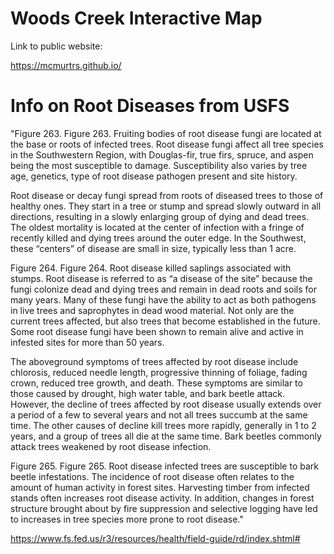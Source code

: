# Woods Creek Interactive Map

Link to public website:

https://mcmurtrs.github.io/


# Info on Root Diseases from USFS

"Figure 263. Figure 263. Fruiting bodies of root disease fungi are located at the base or roots of infected trees.
Root disease fungi affect all tree species in the Southwestern Region, with Douglas-fir, true firs, spruce, and aspen being the most susceptible to damage. Susceptibility also varies by tree age, genetics, type of root disease pathogen present and site history.

Root disease or decay fungi spread from roots of diseased trees to those of healthy ones. They start in a tree or stump and spread slowly outward in all directions, resulting in a slowly enlarging group of dying and dead trees. The oldest mortality is located at the center of infection with a fringe of recently killed and dying trees around the outer edge. In the Southwest, these “centers” of disease are small in size, typically less than 1 acre.

Figure 264. Figure 264. Root disease killed saplings associated with stumps.
Root disease is referred to as “a disease of the site” because the fungi colonize dead and dying trees and remain in dead roots and soils for many years. Many of these fungi have the ability to act as both pathogens in live trees and saprophytes in dead wood material. Not only are the current trees affected, but also trees that become established in the future. Some root disease fungi have been shown to remain alive and active in infested sites for more than 50 years.

The aboveground symptoms of trees affected by root disease include chlorosis, reduced needle length, progressive thinning of foliage, fading crown, reduced tree growth, and death. These symptoms are similar to those caused by drought, high water table, and bark beetle attack. However, the decline of trees affected by root disease usually extends over a period of a few to several years and not all trees succumb at the same time. The other causes of decline kill trees more rapidly, generally in 1 to 2 years, and a group of trees all die at the same time. Bark beetles commonly attack trees weakened by root disease infection.

Figure 265. Figure 265. Root disease infected trees are susceptible to bark beetle infestations.
The incidence of root disease often relates to the amount of human activity in forest sites. Harvesting timber from infected stands often increases root disease activity. In addition, changes in forest structure brought about by fire suppression and selective logging have led to increases in tree species more prone to root disease."

https://www.fs.fed.us/r3/resources/health/field-guide/rd/index.shtml#
